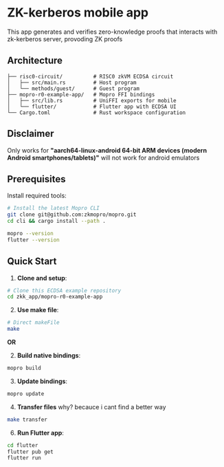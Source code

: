 # ZK-kerberos mobile app


This app generates and verifies zero-knowledge proofs that interacts with zk-kerberos server, provoding ZK proofs

## Architecture

```
├── risc0-circuit/          # RISC0 zkVM ECDSA circuit
│   ├── src/main.rs         # Host program 
│   └── methods/guest/      # Guest program 
├── mopro-r0-example-app/   # Mopro FFI bindings
│   ├── src/lib.rs          # UniFFI exports for mobile 
│   └── flutter/            # Flutter app with ECDSA UI
└── Cargo.toml              # Rust workspace configuration
```

## Disclaimer
Only works for **"aarch64-linux-android 64-bit ARM devices (modern Android smartphones/tablets)"**
will not work for android emulators

## Prerequisites

Install required tools:

```bash
# Install the latest Mopro CLI
git clone git@github.com:zkmopro/mopro.git
cd cli && cargo install --path .

mopro --version
flutter --version
```

## Quick Start

1. **Clone and setup**:
```bash
# Clone this ECDSA example repository
cd zkk_app/mopro-r0-example-app
```

2. **Use make file**:
```bash
# Direct makeFile
make
```

**OR**

2. **Build native bindings**:
```bash
mopro build
```

3. **Update bindings**:
```bash
mopro update
```
4. **Transfer files**
why? becauce i cant find a better way
```bash
make transfer
```

6. **Run Flutter app**:
```bash
cd flutter
flutter pub get
flutter run

```

